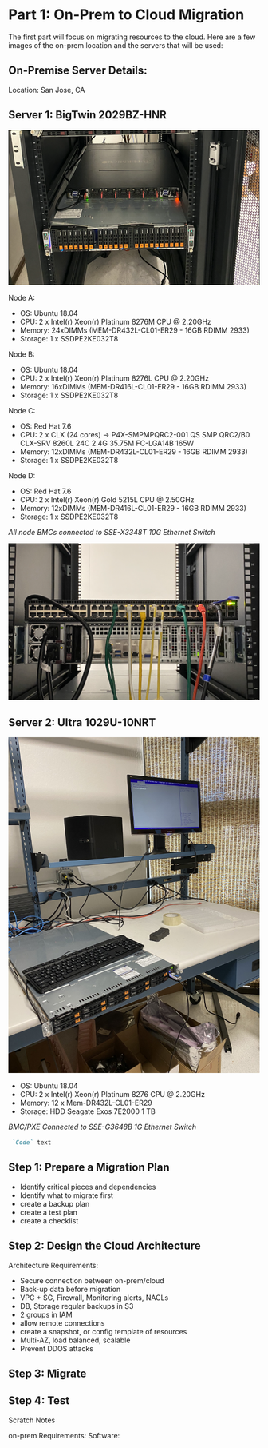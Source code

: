 # Part 1: On-Prem to Cloud Migration

The first part will focus on migrating resources to the cloud. Here are a few images of the on-prem location and the servers that will be used:

## On-Premise Server Details:
Location: San Jose, CA

## **Server 1: BigTwin 2029BZ-HNR**

![server1](https://github.com/lizgarseeyah/-in-progress-Hybrid-Cloud-Project/blob/master/img/server1.png)

Node A:

- OS: Ubuntu 18.04
- CPU: 2 x Intel(r) Xeon(r) Platinum 8276M CPU @ 2.20GHz
- Memory: 24xDIMMs (MEM-DR432L-CL01-ER29 - 16GB RDIMM 2933)
- Storage: 1 x SSDPE2KE032T8

Node B:

- OS: Ubuntu 18.04
- CPU: 2 x Intel(r) Xeon(r) Platinum 8276L CPU @ 2.20GHz
- Memory: 16xDIMMs (MEM-DR416L-CL01-ER29 - 16GB RDIMM 2933)
- Storage: 1 x SSDPE2KE032T8

Node C:

- OS: Red Hat 7.6
- CPU: 2 x CLX (24 cores) -> P4X-SMPMPQRC2-001 QS SMP QRC2/B0 CLX-SRV 8260L 24C 2.4G 35.75M FC-LGA14B 165W
- Memory: 12xDIMMs (MEM-DR432L-CL01-ER29 - 16GB RDIMM 2933)
- Storage: 1 x SSDPE2KE032T8

Node D:

- OS: Red Hat 7.6
- CPU: 2 x Intel(r) Xeon(r) Gold 5215L CPU @ 2.50GHz
- Memory: 12xDIMMs (MEM-DR416L-CL01-ER29 - 16GB RDIMM 2933)
- Storage: 1 x SSDPE2KE032T8

_All node BMCs connected to SSE-X3348T 10G Ethernet Switch_

![switch](https://github.com/lizgarseeyah/-in-progress-Hybrid-Cloud-Project/blob/master/img/switch.png)

## **Server 2: Ultra 1029U-10NRT**

![server2](https://github.com/lizgarseeyah/-in-progress-Hybrid-Cloud-Project/blob/master/img/server2.jpg)

- OS: Ubuntu 18.04
- CPU: 2 x Intel(r) Xeon(r) Platinum 8276 CPU @ 2.20GHz
- Memory: 12 x Mem-DR432L-CL01-ER29
- Storage: HDD Seagate Exos 7E2000 1 TB

_BMC/PXE Connected to SSE-G3648B 1G Ethernet Switch_


```markdown
 `Code` text
```

## Step 1: Prepare a Migration Plan
- Identify critical pieces and dependencies
- Identify what to migrate first
- create a backup plan
- create a test plan
- create a checklist

## Step 2: Design the Cloud Architecture
Architecture Requirements:
- Secure connection between on-prem/cloud
- Back-up data before migration
- VPC + SG, Firewall, Monitoring alerts, NACLs
- DB, Storage regular backups in S3
- 2 groups in IAM
- allow remote connections
- create a snapshot, or config template of resources
- Multi-AZ, load balanced, scalable
- Prevent DDOS attacks

## Step 3: Migrate

## Step 4: Test

Scratch Notes

on-prem Requirements: Software:





